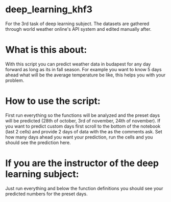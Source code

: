 # deep_learning_khf3
For the 3rd task of deep learning subject.
The datasets are gathered through world weather online's API system and edited manually after.

# What is this about:
With this script you can predict weather data in budapest for any day forward as long as its in fall season. For example you want to know 5 days ahead what will be the average temperature be like, this helps you with your problem.

# How to use the script:
First run everything so the functions will be analyzed and the preset days will be predicted (28th of october, 3rd of november, 24th of november). If you want to predict custom days first scroll to the bottom of the notebook (last 2 cells) and provide 2 days of data with the as the comments ask. Set how many days ahead you want your prediction, run the cells and you should see the prediction here. 

# If you are the instructor of the deep learning subject:
Just run everything and below the function definitions you should see your predicted numbers for the preset days.
